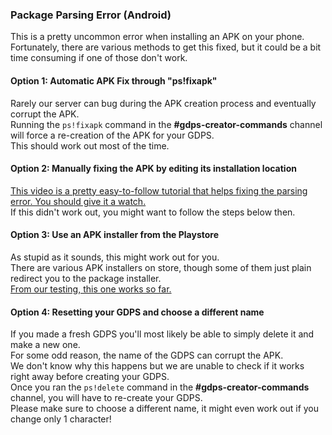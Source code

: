 ### Package Parsing Error (Android)
This is a pretty uncommon error when installing an APK on your phone.  
Fortunately, there are various methods to get this fixed, but it could be a bit time consuming if one of those don't work.

#### Option 1: Automatic APK Fix through "ps!fixapk"
Rarely our server can bug during the APK creation process and eventually corrupt the APK.  
Running the `ps!fixapk` command in the **#gdps-creator-commands** channel will force a re-creation of the APK for your GDPS.  
This should work out most of the time.

#### Option 2: Manually fixing the APK by editing its installation location
[This video is a pretty easy-to-follow tutorial that helps fixing the parsing error. You should give it a watch.](https://www.youtube.com/watch?v=d0Lh0XCZyjQ)  
If this didn't work out, you might want to follow the steps below then.

#### Option 3: Use an APK installer from the Playstore
As stupid as it sounds, this might work out for you.  
There are various APK installers on store, though some of them just plain redirect you to the package installer.  
[From our testing, this one works so far.](https://play.google.com/store/apps/details?id=com.apkinstaller.ApkInstaller)

#### Option 4: Resetting your GDPS and choose a different name
If you made a fresh GDPS you'll most likely be able to simply delete it and make a new one.  
For some odd reason, the name of the GDPS can corrupt the APK.  
We don't know why this happens but we are unable to check if it works right away before creating your GDPS.  
Once you ran the `ps!delete` command in the **#gdps-creator-commands** channel, you will have to re-create your GDPS.  
Please make sure to choose a different name, it might even work out if you change only 1 character!
